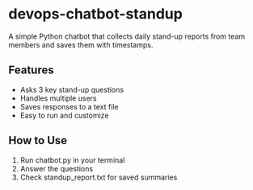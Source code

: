 # devops-chatbot-standup

A simple Python chatbot that collects daily stand-up reports from team members and saves them with timestamps.

## Features
- Asks 3 key stand-up questions
- Handles multiple users
- Saves responses to a text file
- Easy to run and customize

## How to Use
1. Run chatbot.py in your terminal
2. Answer the questions
3. Check standup_report.txt for saved summaries
